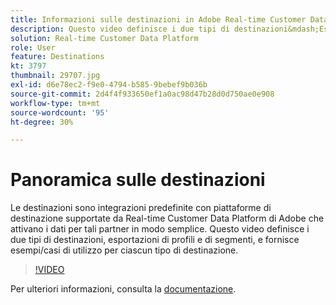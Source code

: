 ```yaml
---
title: Informazioni sulle destinazioni in Adobe Real-time Customer Data Platform (RTCDP)
description: Questo video definisce i due tipi di destinazioni&mdash;Esportazioni profilo ed Esportazioni segmenti&mdash;e fornisce esempi/casi d’uso per ciascun tipo di destinazione.
solution: Real-time Customer Data Platform
role: User
feature: Destinations
kt: 3797
thumbnail: 29707.jpg
exl-id: d6e78ec2-f9e0-4794-b585-9bebef9b036b
source-git-commit: 2d4f4f933650ef1a0ac98d47b28d0d750ae0e908
workflow-type: tm+mt
source-wordcount: '95'
ht-degree: 30%

---
```


# Panoramica sulle destinazioni

Le destinazioni sono integrazioni predefinite con piattaforme di destinazione supportate da Real-time Customer Data Platform di Adobe che attivano i dati per tali partner in modo semplice. Questo video definisce i due tipi di destinazioni, esportazioni di profili e di segmenti, e fornisce esempi/casi di utilizzo per ciascun tipo di destinazione.

>[!VIDEO](https://video.tv.adobe.com/v/29707?quality=12&learn=on)

Per ulteriori informazioni, consulta la [documentazione](https://experienceleague.adobe.com/docs/experience-platform/rtcdp/destinations/destinations-overview.html).

